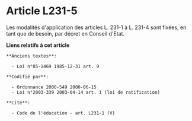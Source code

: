 # Article L231-5

Les modalités d'application des articles L. 231-1 à L. 231-4 sont fixées, en tant que de besoin, par décret en Conseil
d'Etat.

**Liens relatifs à cet article**

	**Anciens textes**:

	  - Loi n°85-1469 1985-12-31 art. 9

	**Codifié par**:

	  - Ordonnance 2000-549 2000-06-15
	  - Loi n°2003-339 2003-04-14 art. 1 (loi de ratification)

	**Cite**:

	  - Code de l'éducation - art. L231-1 (V)
